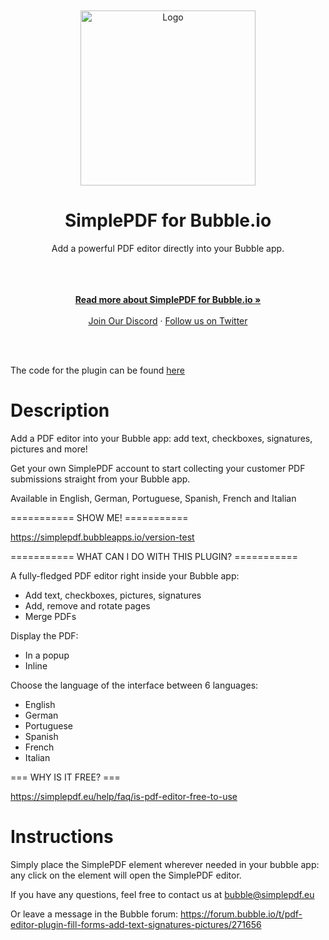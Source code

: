 </br>
</br>
<div align="center">
  <a href="https://simplepdf.eu" target="_blank">
  <picture>
    <source media="(prefers-color-scheme: dark)" srcset="https://cdn.simplepdf.eu/simple-pdf/assets/simplepdf-github-white.png">
    <img src="https://cdn.simplepdf.eu/simple-pdf/assets/simplepdf-github.png" width="280" alt="Logo"/>
  </picture>
  </a>
</div>
<h1 align="center">SimplePDF for Bubble.io</h1>
<div align="center">
Add a powerful PDF editor directly into your Bubble app.
</div>
</br>
</br>
<p align="center">
<br/>
<a href="https://bubble.io/plugin/pdf-editor-and-filler-1673591701449x899138091362287600" rel="dofollow"><strong>Read more about SimplePDF for Bubble.io »</strong></a>
<br/>
<br/>
<a href="https://discord.gg/n6M8jb5GEP">Join Our Discord</a>
  ·
<a href="https://twitter.com/simple_pdf">Follow us on Twitter</a>
</p>
<br/>
<br/>

The code for the plugin can be found [here](https://bubble.io/plugin_editor?id=1673591701449x899138091362287600)

# Description

Add a PDF editor into your Bubble app: add text, checkboxes, signatures, pictures and more!

Get your own SimplePDF account to start collecting your customer PDF submissions straight from your Bubble app.

Available in English, German, Portuguese, Spanish, French and Italian

=========== SHOW ME! ===========

https://simplepdf.bubbleapps.io/version-test

=========== WHAT CAN I DO WITH THIS PLUGIN? ===========

A fully-fledged PDF editor right inside your Bubble app:

- Add text, checkboxes, pictures, signatures
- Add, remove and rotate pages
- Merge PDFs

Display the PDF:

- In a popup
- Inline

Choose the language of the interface between 6 languages:

- English
- German
- Portuguese
- Spanish
- French
- Italian

=== WHY IS IT FREE? ===

https://simplepdf.eu/help/faq/is-pdf-editor-free-to-use

# Instructions

Simply place the SimplePDF element wherever needed in your bubble app: any click on the element will open the SimplePDF editor.

If you have any questions, feel free to contact us at bubble@simplepdf.eu

Or leave a message in the Bubble forum: https://forum.bubble.io/t/pdf-editor-plugin-fill-forms-add-text-signatures-pictures/271656
